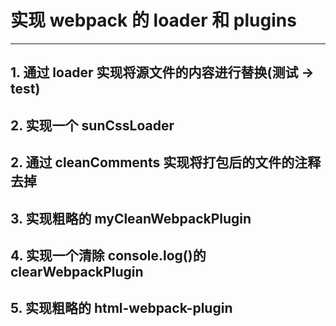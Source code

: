 # 实现 webpack 的 loader 和 plugins

---

## 1. 通过 loader 实现将源文件的内容进行替换(测试 -> test)

## 2. 实现一个 sunCssLoader

## 2. 通过 cleanComments 实现将打包后的文件的注释去掉

## 3. 实现粗略的 myCleanWebpackPlugin

## 4. 实现一个清除 console.log()的 clearWebpackPlugin

## 5. 实现粗略的 html-webpack-plugin
